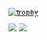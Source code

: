 [![trophy](https://github-profile-trophy.vercel.app/?username=keis8221&theme=onedark&column=7
)](https://github.com/ryo-ma/github-profile-trophy)

![](http://github-profile-summary-cards.vercel.app/api/cards/profile-details?username=keis8221&theme=bear)
![](http://github-profile-summary-cards.vercel.app/api/cards/productive-time?username=keis8221&theme=bear&utcOffset=8)
